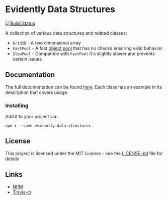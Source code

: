 # Evidently Data Structures

[![Build Status](https://travis-ci.com/EvidentlyCube/evidently-data-structures.svg?branch=master)](https://travis-ci.com/EvidentlyCube/evidently-data-structures)

A collection of various data structures and related classes:

* `Grid2D` - A two dimensional array
* `FastPool` - A fast [object pool](https://sourcemaking.com/design_patterns/object_pool) that has no checks ensuring valid behavior.
* `SlowPool` - Compatible with `FastPool` it's slightly slower and prevents certain  issues.

## Documentation

The full documentation can be found [here](https://evidentlycube.github.io/evidently-data-structures/). Each class has an example in its description that covers usage.

### Installing

Add it to your project via:

```
npm i --save evidently-data-structures
```

## License

This project is licensed under the MIT License - see the [LICENSE.md](LICENSE.md) file for details

## Links

 * [NPM](https://www.npmjs.com/package/evidently-data-structures)
 * [Travis-ci](https://travis-ci.com/EvidentlyCube/evidently-data-structures)